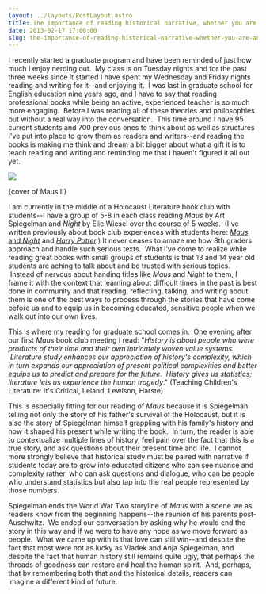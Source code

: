 ```yaml
---
layout: ../layouts/PostLayout.astro
title: The importance of reading historical narrative, whether you are an 8th grader or not.
date: 2013-02-17 17:00:00
slug: the-importance-of-reading-historical-narrative-whether-you-are-an-8th-grader-or-not
---
```


I recently started a graduate program and have been reminded of just how much I enjoy nerding out.  My class is on Tuesday nights and for the past three weeks since it started I have spent my Wednesday and Friday nights reading and writing for it--and enjoying it.  I was last in graduate school for English education nine years ago, and I have to say that reading professional books while being an active, experienced teacher is so much more engaging.  Before I was reading all of these theories and philosophies but without a real way into the conversation.  This time around I have 95 current students and 700 previous ones to think about as well as structures I've put into place to grow them as readers and writers--and reading the books is making me think and dream a bit bigger about what a gift it is to teach reading and writing and reminding me that I haven't figured it all out yet.    
  

[![](http://images.mobilism.org/?dm=4SPH)](http://images.mobilism.org/?dm=4SPH)

{cover of Maus II}

I am currently in the middle of a Holocaust Literature book club with students--I have a group of 5-8 in each class reading _Maus_ by Art Spiegelman and _Night_ by Elie Wiesel over the course of 5 weeks.  (I've written previously about book club experiences with students here: [_Maus_ and _Night_](http://akindoflibrary.blogspot.com/2012/03/maus-and-night-think-through-wwii-and.html) and _[Harry Potter](http://akindoflibrary.blogspot.com/2010/11/on-harry-potter-and-another-reason-why.html)._) It never ceases to amaze me how 8th graders approach and handle such serious texts.  What I've come to realize while reading great books with small groups of students is that 13 and 14 year old students are aching to talk about and be trusted with serious topics.  Instead of nervous about handing titles like _Maus_ and _Night_ to them, I frame it with the context that learning about difficult times in the past is best done in community and that reading, reflecting, talking, and writing about them is one of the best ways to process through the stories that have come before us and to equip us in becoming educated, sensitive people when we walk out into our own lives.  
  
This is where my reading for graduate school comes in.  One evening after our first _Maus_ book club meeting I read: "_History is about people who were products of their time and their own intricately woven value systems.  Literature study enhances our appreciation of history's complexity, which in turn expands our appreciation of present political complexities and better equips us to predict and prepare for the future.  History gives us statistics; literature lets us experience the human tragedy_." (Teaching Children's Literature: It's Critical, Leland, Lewison, Harste)  
  
This is especially fitting for our reading of _Maus_ because it is Spiegelman telling not only the story of his father's survival of the Holocaust, but it is also the story of Spiegelman himself grappling with his family's history and how it shaped his present while writing the book.  In turn, the reader is able to contextualize multiple lines of history, feel pain over the fact that this is a true story, and ask questions about their present time and life.  I cannot more strongly believe that historical study must be paired with narrative if students today are to grow into educated citizens who can see nuance and complexity rather, who can ask questions and dialogue, who can be people who understand statistics but also tap into the real people represented by those numbers.  
  
Spiegelman ends the World War Two storyline of _Maus_ with a scene we as readers know from the beginning happens--the reunion of his parents post-Auschwitz.  We ended our conversation by asking why he would end the story in this way and if we were to have any hope as we move forward as people.  What we came up with is that love can still win--and despite the fact that most were not as lucky as Vladek and Anja Spiegelman, and despite the fact that human history still remains quite ugly, that perhaps the threads of goodness can restore and heal the human spirit.  And, perhaps, that by remembering both that and the historical details, readers can imagine a different kind of future.